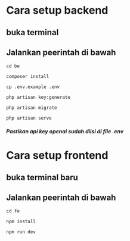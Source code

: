 # Cara setup backend

## buka terminal

## Jalankan peerintah di bawah

`cd be`

`composer install`

`cp .env.example .env`

`php artisan key:generate`

`php artisan migrate`

`php artisan serve`

##### **Pastikan api key openai sudah diisi di file .env**

# Cara setup frontend

## buka terminal baru

## Jalankan peerintah di bawah

`cd fe`

`npm install`

`npm run dev`

